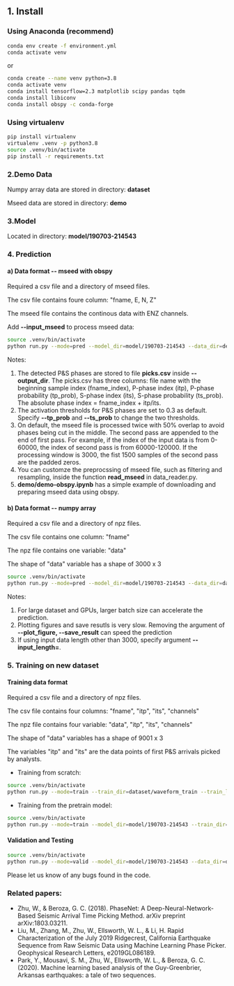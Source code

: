 

## 1. Install

### Using Anaconda (recommend)
```bash
conda env create -f environment.yml
conda activate venv
```

or

```bash
conda create --name venv python=3.8
conda activate venv
conda install tensorflow=2.3 matplotlib scipy pandas tqdm
conda install libiconv
conda install obspy -c conda-forge
```

### Using virtualenv
```bash
pip install virtualenv
virtualenv .venv -p python3.8
source .venv/bin/activate
pip install -r requirements.txt
```

### 2.Demo Data

Numpy array data are stored in directory: **dataset**

Mseed data are stored in directory: **demo**

### 3.Model
Located in directory: **model/190703-214543**

### 4. Prediction 

#### a) Data format -- mseed with obspy

Required a csv file and a directory of mseed files.

The csv file contains foure column: "fname, E, N, Z"

The mseed file contains the continous data with ENZ channels.

Add **--input_mseed** to process mseed data:

~~~bash
source .venv/bin/activate
python run.py --mode=pred --model_dir=model/190703-214543 --data_dir=demo/mseed --data_list=demo/fname.csv --output_dir=output --batch_size=20 --input_mseed
~~~

Notes:
1. The detected P&S phases are stored to file **picks.csv** inside **--output_dir**. The picks.csv has three columns: file name with the beginning sample index (fname_index), P-phase index (itp), P-phase probability (tp_prob), S-phase index (its), S-phase probability (ts_prob). The absolute phase index = fname_index + itp/its.
2. The activation thresholds for P&S phases are set to 0.3 as default. Specify **--tp_prob** and **--ts_prob** to change the two thresholds. 
3. On default, the mseed file is processed twice with 50% overlap to avoid phases being cut in the middle. The second pass are appended to the end of first pass. For example, if the index of the input data is from 0-60000, the index of second pass is from 60000-120000. If the processing window is 3000, the fist 1500 samples of the second pass are the padded zeros.
4. You can customze the preprocssing of mseed file, such as filtering and resampling, inside the function **read_mseed** in data_reader.py.
5. **demo/demo-obspy.ipynb** has a simple example of downloading and preparing mseed data using obspy.

#### b) Data format -- numpy array
Required a csv file and a directory of npz files.

The csv file contains one column: "fname"

The npz file contains one variable: "data"

The shape of "data" variable has a shape of 3000 x 3

~~~bash
source .venv/bin/activate
python run.py --mode=pred --model_dir=model/190703-214543 --data_dir=dataset/waveform_pred --data_list=dataset/waveform.csv --output_dir=output --plot_figure --save_result --batch_size=20
~~~

Notes:
1. For large dataset and GPUs, larger batch size can accelerate the prediction. 
2. Plotting figures and save resutls is very slow. Removing the argument of **--plot_figure, --save_result** can speed the prediction
3. If using input data length other than 3000, specify argument **--input_length=**. 

### 5. Training on new dataset

#### Training data format
Required a csv file and a directory of npz files.

The csv file contains four columns: "fname", "itp", "its", "channels"

The npz file contains four variable: "data", "itp", "its", "channels"

The shape of "data" variables has a shape of 9001 x 3

The variables "itp" and "its" are the data points of first P&S arrivals picked by analysts. 

- Training from scratch:

~~~bash
source .venv/bin/activate
python run.py --mode=train --train_dir=dataset/waveform_train --train_list=dataset/waveform.csv --batch_size=20
~~~

- Training from the pretrain model:

~~~bash
source .venv/bin/activate
python run.py --mode=train --model_dir=model/190703-214543 --train_dir=dataset/waveform_train --train_list=dataset/waveform.csv --batch_size=20
~~~


####  Validation and Testing
~~~bash
source .venv/bin/activate
python run.py --mode=valid --model_dir=model/190703-214543 --data_dir=dataset/waveform_train --data_list=dataset/waveform.csv --plot_figure --save_result --batch_size=20
~~~

Please let us know of any bugs found in the code. 


### Related papers:
- Zhu, W., & Beroza, G. C. (2018). PhaseNet: A Deep-Neural-Network-Based Seismic Arrival Time Picking Method. arXiv preprint arXiv:1803.03211.
- Liu, M., Zhang, M., Zhu, W., Ellsworth, W. L., & Li, H. Rapid Characterization of the July 2019 Ridgecrest, California Earthquake Sequence from Raw Seismic Data using Machine Learning Phase Picker. Geophysical Research Letters, e2019GL086189.
- Park, Y., Mousavi, S. M., Zhu, W., Ellsworth, W. L., & Beroza, G. C. (2020). Machine learning based analysis of the Guy-Greenbrier, Arkansas earthquakes: a tale of two sequences.

